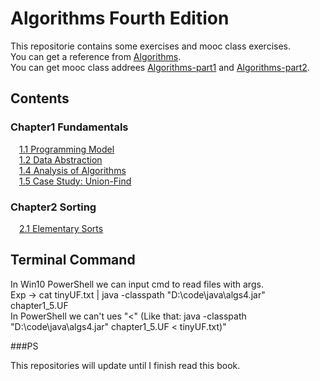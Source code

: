 # Algorithms Fourth Edition
This repositorie contains <Algorithms Fourth Edition> some exercises and mooc class exercises.</br>
You can get a reference from [Algorithms](http://algs4.cs.princeton.edu/home/).</br>
You can get mooc class addrees [Algorithms-part1](https://www.coursera.org/teach/algorithms-part1) and [Algorithms-part2](https://www.coursera.org/teach/algorithms-part2).</br>

Contents
----

### Chapter1 Fundamentals
&emsp;[1.1 Programming Model](https://github.com/SprintGhost/algorithms/tree/master/src/chapter1_1)</br>
&emsp;[1.2 Data Abstraction](https://github.com/SprintGhost/algorithms/tree/master/src/chapter1_2)</br>
&emsp;[1.4 Analysis of Algorithms](https://github.com/SprintGhost/algorithms/tree/master/src/chapter1_4)</br>
&emsp;[1.5 Case Study: Union-Find](https://github.com/SprintGhost/algorithms/tree/master/src/chapter1_5)</br>
### Chapter2 Sorting
&emsp;[2.1 Elementary Sorts](https://github.com/SprintGhost/algorithms/tree/master/src/chapter2_1)</br>

Terminal Command
----
In Win10 PowerShell we can input cmd to read files with args.</br> 
Exp -> cat tinyUF.txt | java -classpath "D:\code\java\algs4.jar" chapter1_5.UF</br>
In PowerShell we can't ues "<" (Like that:  java -classpath "D:\code\java\algs4.jar" chapter1_5.UF < tinyUF.txt)"</br>

###PS

This repositories will update until I finish read this book.</br>
